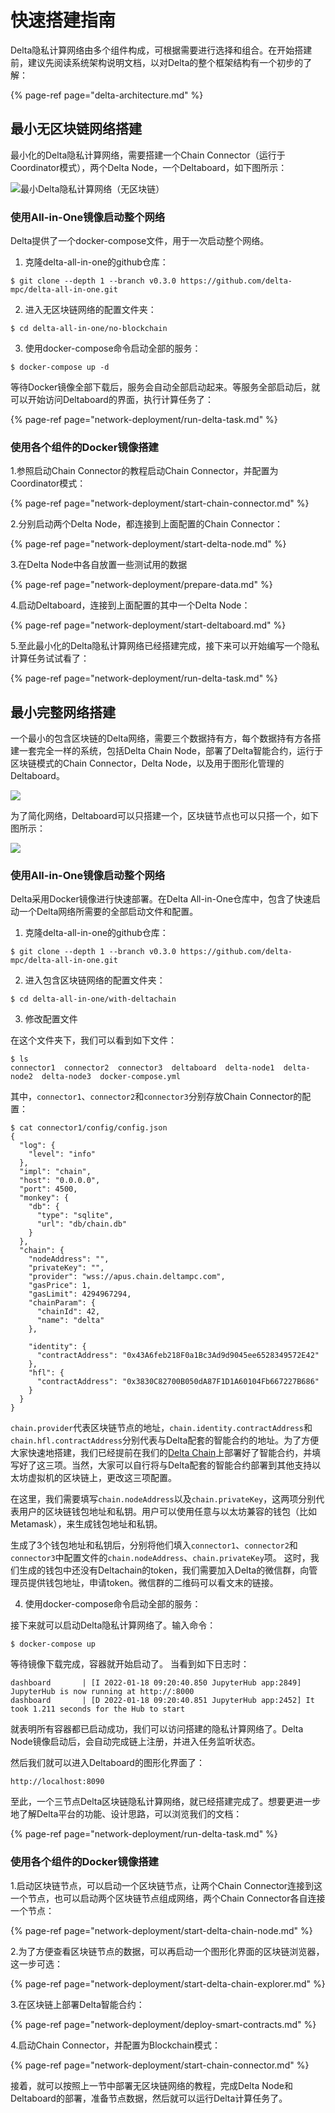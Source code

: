# 快速搭建指南

Delta隐私计算网络由多个组件构成，可根据需要进行选择和组合。在开始搭建前，建议先阅读系统架构说明文档，以对Delta的整个框架结构有一个初步的了解：

{% page-ref page="delta-architecture.md" %}

## 最小无区块链网络搭建

最小化的Delta隐私计算网络，需要搭建一个Chain Connector（运行于Coordinator模式），两个Delta Node，一个Deltaboard，如下图所示：

![&#x6700;&#x5C0F;Delta&#x9690;&#x79C1;&#x8BA1;&#x7B97;&#x7F51;&#x7EDC;&#xFF08;&#x65E0;&#x533A;&#x5757;&#x94FE;&#xFF09;](.gitbook/assets/88fbc43f76d794b066889a7cac4d4f4.png)

### 使用All-in-One镜像启动整个网络

Delta提供了一个docker-compose文件，用于一次启动整个网络。

1. 克隆delta-all-in-one的github仓库：

```text
$ git clone --depth 1 --branch v0.3.0 https://github.com/delta-mpc/delta-all-in-one.git
```

2. 进入无区块链网络的配置文件夹：

```text
$ cd delta-all-in-one/no-blockchain
```

3. 使用docker-compose命令启动全部的服务：

```text
$ docker-compose up -d
```

等待Docker镜像全部下载后，服务会自动全部启动起来。等服务全部启动后，就可以开始访问Deltaboard的界面，执行计算任务了：

{% page-ref page="network-deployment/run-delta-task.md" %}

### 使用各个组件的Docker镜像搭建

1.参照启动Chain Connector的教程启动Chain Connector，并配置为Coordinator模式：

{% page-ref page="network-deployment/start-chain-connector.md" %}

2.分别启动两个Delta Node，都连接到上面配置的Chain Connector：

{% page-ref page="network-deployment/start-delta-node.md" %}

3.在Delta Node中各自放置一些测试用的数据

{% page-ref page="network-deployment/prepare-data.md" %}

4.启动Deltaboard，连接到上面配置的其中一个Delta Node：

{% page-ref page="network-deployment/start-deltaboard.md" %}

5.至此最小化的Delta隐私计算网络已经搭建完成，接下来可以开始编写一个隐私计算任务试试看了：

{% page-ref page="network-deployment/run-delta-task.md" %}

## 最小完整网络搭建

一个最小的包含区块链的Delta网络，需要三个数据持有方，每个数据持有方各搭建一套完全一样的系统，包括Delta Chain Node，部署了Delta智能合约，运行于区块链模式的Chain Connector，Delta Node，以及用于图形化管理的Deltaboard。

![](.gitbook/assets/delta-with-multi-chain.png)

为了简化网络，Deltaboard可以只搭建一个，区块链节点也可以只搭一个，如下图所示：

![](.gitbook/assets/delta-with-single-chain.png)

### 使用All-in-One镜像启动整个网络

Delta采用Docker镜像进行快速部署。在Delta All-in-One仓库中，包含了快速启动一个Delta网络所需要的全部启动文件和配置。

1. 克隆delta-all-in-one的github仓库：

```
$ git clone --depth 1 --branch v0.3.0 https://github.com/delta-mpc/delta-all-in-one.git
```


2. 进入包含区块链网络的配置文件夹：

```
$ cd delta-all-in-one/with-deltachain
```

3. 修改配置文件

在这个文件夹下，我们可以看到如下文件：

```
$ ls
connector1  connector2  connector3  deltaboard  delta-node1  delta-node2  delta-node3  docker-compose.yml
```

其中，`connector1`、`connector2`和`connector3`分别存放Chain Connector的配置：

```
$ cat connector1/config/config.json
{
  "log": {
    "level": "info"
  },
  "impl": "chain",
  "host": "0.0.0.0",
  "port": 4500,
  "monkey": {
    "db": {
      "type": "sqlite",
      "url": "db/chain.db"
    }
  },
  "chain": {
    "nodeAddress": "",
    "privateKey": "",
    "provider": "wss://apus.chain.deltampc.com",
    "gasPrice": 1,
    "gasLimit": 4294967294,
    "chainParam": {
      "chainId": 42,
      "name": "delta"
    },

    "identity": {
      "contractAddress": "0x43A6feb218F0a1Bc3Ad9d9045ee6528349572E42"
    },
    "hfl": {
      "contractAddress": "0x3830C82700B050dA87F1D1A60104Fb667227B686"
    }
  }
}
```

`chain.provider`代表区块链节点的地址，`chain.identity.contractAddress`和`chain.hfl.contractAddress`分别代表与Delta配套的智能合约的地址。为了方便大家快速地搭建，我们已经提前在我们的[Delta Chain](https://explorer.deltampc.com/)上部署好了智能合约，并填写好了这三项。当然，大家可以自行将与Delta配套的智能合约部署到其他支持以太坊虚拟机的区块链上，更改这三项配置。

在这里，我们需要填写`chain.nodeAddress`以及`chain.privateKey`，这两项分别代表用户的区块链钱包地址和私钥。用户可以使用任意与以太坊兼容的钱包（比如Metamask），来生成钱包地址和私钥。

生成了3个钱包地址和私钥后，分别将他们填入`connector1`、`connector2`和`connector3`中配置文件的`chain.nodeAddress`、`chain.privateKey`项。
这时，我们生成的钱包中还没有Deltachain的token，我们需要加入Delta的微信群，向管理员提供钱包地址，申请token。微信群的二维码可以看文末的链接。

4. 使用docker-compose命令启动全部的服务：

接下来就可以启动Delta隐私计算网络了。输入命令：

```
$ docker-compose up
```

等待镜像下载完成，容器就开始启动了。
当看到如下日志时：

```
dashboard       | [I 2022-01-18 09:20:40.850 JupyterHub app:2849] JupyterHub is now running at http://:8000
dashboard       | [D 2022-01-18 09:20:40.851 JupyterHub app:2452] It took 1.211 seconds for the Hub to start
```

就表明所有容器都已启动成功，我们可以访问搭建的隐私计算网络了。Delta Node镜像启动后，会自动完成链上注册，并进入任务监听状态。

然后我们就可以进入Deltaboard的图形化界面了：

```
http://localhost:8090
```

至此，一个三节点Delta区块链隐私计算网络，就已经搭建完成了。想要更进一步地了解Delta平台的功能、设计思路，可以浏览我们的文档：

{% page-ref page="network-deployment/run-delta-task.md" %}

### 使用各个组件的Docker镜像搭建

1.启动区块链节点，可以启动一个区块链节点，让两个Chain Connector连接到这一个节点，也可以启动两个区块链节点组成网络，两个Chain Connector各自连接一个节点：

{% page-ref page="network-deployment/start-delta-chain-node.md" %}

2.为了方便查看区块链节点的数据，可以再启动一个图形化界面的区块链浏览器，这一步可选：

{% page-ref page="network-deployment/start-delta-chain-explorer.md" %}

3.在区块链上部署Delta智能合约：

{% page-ref page="network-deployment/deploy-smart-contracts.md" %}

4.启动Chain Connector，并配置为Blockchain模式：

{% page-ref page="network-deployment/start-chain-connector.md" %}

接着，就可以按照上一节中部署无区块链网络的教程，完成Delta Node和Deltaboard的部署，准备节点数据，然后就可以运行Delta计算任务了。

